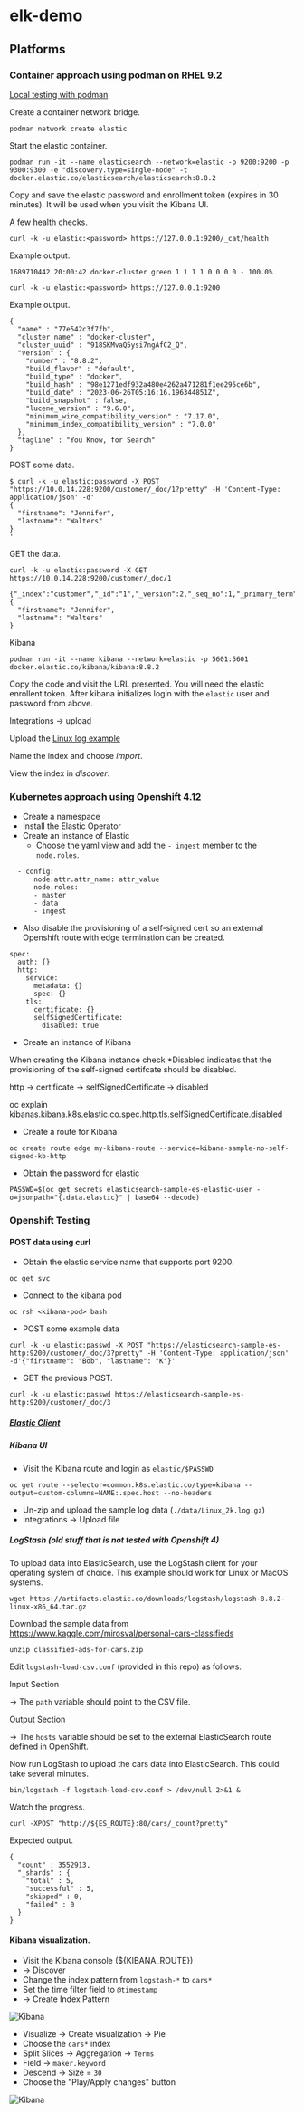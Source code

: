 # elk-demo

## Platforms 

### Container approach using podman on RHEL 9.2
[Local testing with podman](https://www.elastic.co/guide/en/elasticsearch/reference/current/run-elasticsearch-locally.html)

Create a container network bridge.
```
podman network create elastic
```

Start the elastic container.
```
podman run -it --name elasticsearch --network=elastic -p 9200:9200 -p 9300:9300 -e "discovery.type=single-node" -t docker.elastic.co/elasticsearch/elasticsearch:8.8.2
```
Copy and save the elastic password and enrollment token (expires in 30 minutes). It will be used when you visit the
Kibana UI.

A few health checks.
```
curl -k -u elastic:<password> https://127.0.0.1:9200/_cat/health
```

Example output.
```
1689710442 20:00:42 docker-cluster green 1 1 1 1 0 0 0 0 - 100.0%
```
```
curl -k -u elastic:<password> https://127.0.0.1:9200
```

Example output.
```
{
  "name" : "77e542c3f7fb",
  "cluster_name" : "docker-cluster",
  "cluster_uuid" : "918SKMvaQ5ysi7ngAfC2_Q",
  "version" : {
    "number" : "8.8.2",
    "build_flavor" : "default",
    "build_type" : "docker",
    "build_hash" : "98e1271edf932a480e4262a471281f1ee295ce6b",
    "build_date" : "2023-06-26T05:16:16.196344851Z",
    "build_snapshot" : false,
    "lucene_version" : "9.6.0",
    "minimum_wire_compatibility_version" : "7.17.0",
    "minimum_index_compatibility_version" : "7.0.0"
  },
  "tagline" : "You Know, for Search"
}
```

POST some data.
```
$ curl -k -u elastic:password -X POST "https://10.0.14.228:9200/customer/_doc/1?pretty" -H 'Content-Type: application/json' -d'
{
  "firstname": "Jennifer",
  "lastname": "Walters"
}
'
```

GET the data.
```
curl -k -u elastic:password -X GET https://10.0.14.228:9200/customer/_doc/1
```
```
{"_index":"customer","_id":"1","_version":2,"_seq_no":1,"_primary_term":1,"found":true,"_source":
{
  "firstname": "Jennifer",
  "lastname": "Walters"
}
```
Kibana
```
podman run -it --name kibana --network=elastic -p 5601:5601 docker.elastic.co/kibana/kibana:8.8.2

```
Copy the code and visit the URL presented. You will need the elastic enrollent token.
After kibana initializes login with the `elastic` user and password from above.

Integrations -> upload

Upload the [Linux log example](https://github.com/logpai/loghub/blob/master/Linux/Linux_2k.log)

Name the index and choose *import*.

View the index in *discover*.

### Kubernetes approach using Openshift 4.12

- Create a namespace
- Install the Elastic Operator
- Create an instance of Elastic
  - Choose the yaml view and add the `- ingest` member to the `node.roles`.

```
  - config:
      node.attr.attr_name: attr_value
      node.roles:
      - master
      - data
      - ingest
```

 - Also disable the provisioning of a self-signed cert so an external Openshift route
 with edge termination can be created.

```
spec:
  auth: {}
  http:
    service:
      metadata: {}
      spec: {}
    tls:
      certificate: {}
      selfSignedCertificate:
        disabled: true
```
- Create an instance of Kibana

When creating the Kibana instance check *Disabled indicates that the provisioning of the 
self-signed certifcate should be disabled.

http -> certificate -> selfSignedCertificate -> disabled

oc explain kibanas.kibana.k8s.elastic.co.spec.http.tls.selfSignedCertificate.disabled

- Create a route for Kibana

```
oc create route edge my-kibana-route --service=kibana-sample-no-self-signed-kb-http
```

- Obtain the password for elastic


```
PASSWD=$(oc get secrets elasticsearch-sample-es-elastic-user -o=jsonpath="{.data.elastic}" | base64 --decode)
```

### Openshift Testing
#### POST data using curl

- Obtain the elastic service name that supports port 9200.
```
oc get svc
```

- Connect to the kibana pod
```
oc rsh <kibana-pod> bash
```

- POST some example data
```
curl -k -u elastic:passwd -X POST "https://elasticsearch-sample-es-http:9200/customer/_doc/3?pretty" -H 'Content-Type: application/json' -d'{"firstname": "Bob", "lastname": "K"}'
```
- GET the previous POST.
```
curl -k -u elastic:passwd https://elasticsearch-sample-es-http:9200/customer/_doc/3
```

##### [Elastic Client](https://www.elastic.co/guide/en/elasticsearch/client/python-api/current/overview.html)

##### Kibana UI
- Visit the Kibana route and login as `elastic/$PASSWD`

```
oc get route --selector=common.k8s.elastic.co/type=kibana --output=custom-columns=NAME:.spec.host --no-headers
```

- Un-zip and upload the sample log data (`./data/Linux_2k.log.gz`)
- Integrations -> Upload file

##### LogStash (old stuff that is not tested with Openshift 4)

To upload data into ElasticSearch, use the LogStash client for your operating system of choice. This
example should work for Linux or MacOS systems.

```
wget https://artifacts.elastic.co/downloads/logstash/logstash-8.8.2-linux-x86_64.tar.gz
```

Download the sample data from https://www.kaggle.com/mirosval/personal-cars-classifieds 

```
unzip classified-ads-for-cars.zip
```

Edit ```logstash-load-csv.conf``` (provided in this repo) as follows. 

Input Section

-> The ```path``` variable should point to the CSV file.

Output Section

-> The ```hosts``` variable should be set to the external ElasticSearch route defined in OpenShift.

Now run LogStash to upload the cars data into ElasticSearch. This could take several minutes.

```
bin/logstash -f logstash-load-csv.conf > /dev/null 2>&1 &
```

Watch the progress.

```
curl -XPOST "http://${ES_ROUTE}:80/cars/_count?pretty"
```

Expected output.

```
{
  "count" : 3552913,
  "_shards" : {
    "total" : 5,
    "successful" : 5,
    "skipped" : 0,
    "failed" : 0
  }
}
```

#### Kibana visualization.

* Visit the Kibana console (${KIBANA_ROUTE})
* -> Discover
* Change the index pattern from ```logstash-*``` to ```cars*```
* Set the time filter field to ```@timestamp```
* -> Create Index Pattern

![Kibana](images/index.png)

* Visualize -> Create visualization -> Pie
* Choose the ```cars*``` index
* Split Slices -> Aggregation -> ```Terms```
* Field -> ```maker.keyword```
* Descend -> Size = ```30```
* Choose the "Play/Apply changes" button

![Kibana](images/top30.png)

